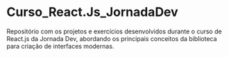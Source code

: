 # Curso_React.Js_JornadaDev
Repositório com os projetos e exercícios desenvolvidos durante o curso de React.js da Jornada Dev, abordando os principais conceitos da biblioteca para criação de interfaces modernas.
